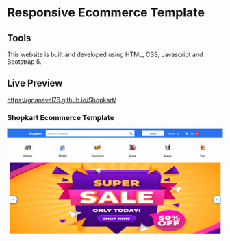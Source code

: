 # Responsive Ecommerce Template

## Tools

This website is built and developed using HTML, CSS, Javascript and Bootstrap 5.

## Live Preview

https://gnanavel76.github.io/Shopkart/

### Shopkart Ecommerce Template

![Screenshot](ui.png)
